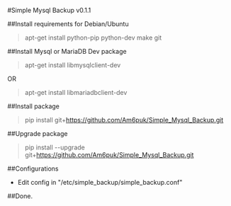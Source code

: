 #Simple Mysql Backup v0.1.1


##Install requirements for Debian/Ubuntu

>apt-get install python-pip python-dev make git

##Install Mysql or MariaDB Dev package

>apt-get install libmysqlclient-dev

OR

>apt-get install libmariadbclient-dev


##Install package

>pip install git+https://github.com/Am6puk/Simple_Mysql_Backup.git

##Upgrade package

>pip install --upgrade git+https://github.com/Am6puk/Simple_Mysql_Backup.git

##Configurations

- Edit config in "/etc/simple_backup/simple_backup.conf"

##Done.